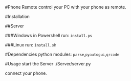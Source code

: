 #Phone Remote
control your PC with your phone as remote.


#Installation

##Server

###Windows
in Powershell run:
`install.ps`

###Linux
run:
`install.sh`

#Dependencies
python modules:
`parse`,`pyautogui`,`qrcode`

#Usage
start the Server ./Server/server.py

connect your phone.


